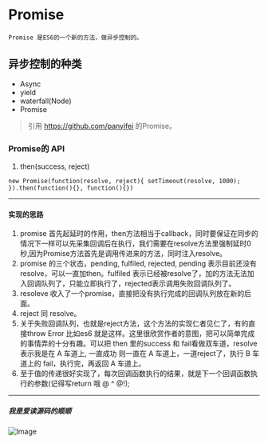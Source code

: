 # Promise
    Promise 是ES6的一个新的方法，做异步控制的。
## 异步控制的种类
   * Async
   * yield
   * waterfall(Node)
   * Promise

>引用 https://github.com/panyifei 的Promise。

### Promise的 API
 1.  then(success, reject)

`new Promise(function(resolve, reject){
 		setTimeout(resolve, 1000);
}).then(function(){}, function(){})`

***
#### 实现的思路
1. promise 首先起延时的作用，then方法相当于callback，同时要保证在同步的情况下一样可以先采集回调后在执行，我们需要在resolve方法里强制延时0秒,因为Promise方法首先是调用传进来的方法，同时注入resolve。
2. promise 的三个状态，pending, fulfiled, rejected, pending 表示目前还没有resolve，可以一直加then。fulfiled 表示已经被resolve了，加的方法无法加入回调队列了，只能立即执行了，rejected表示调用失败回调队列了。
3. resoleve 收入了一个promise，直接把没有执行完成的回调队列放在新的后面。
4. reject 同 resolve。
5. 关于失败回调队列，也就是reject方法，这个方法的实现仁者见仁了，有的直接throw Error 比如es6 就是这样。这里很欣赏作者的意图，把可以简单完成的事情弄的十分有趣。可以把 then 里的success 和 fail看做双车道，resolve 表示我是在 A 车道上, 一直成功 则一直在 A 车道上，一道reject了，执行 B 车道上的 fail，执行完，再返回 A 车道上。
6. 至于值的传递很好实现了，每次回调函数执行的结果，就是下一个回调函数执行的参数(记得写return 哦 @ ^ @!);

***
##### 我是爱读源码的顺顺
![Image](https://github.com/FounderIsShadowWalker/Promise/founder.jpg)





